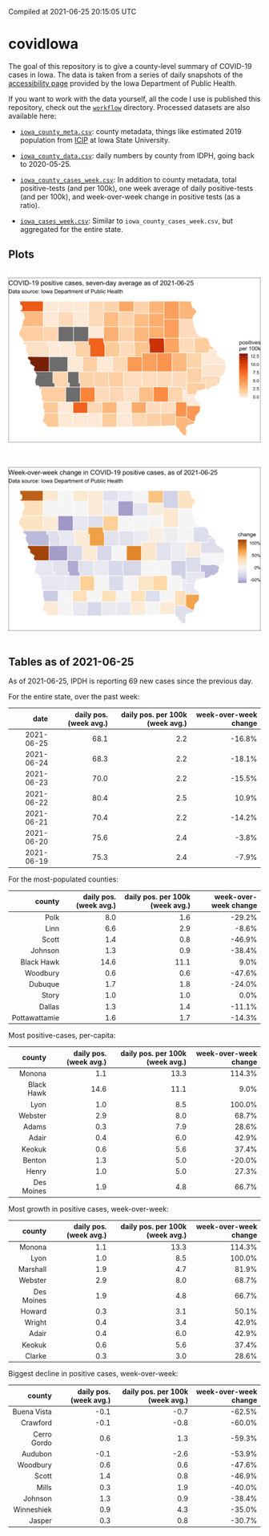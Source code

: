 Compiled at 2021-06-25 20:15:05 UTC

<!-- README.md is generated from README.Rmd. Please edit that file -->

# covidIowa

<!-- badges: start -->

<!-- badges: end -->

The goal of this repository is to give a county-level summary of
COVID-19 cases in Iowa. The data is taken from a series of daily
snapshots of the [accessibility
page](https://coronavirus.iowa.gov/pages/access) provided by the Iowa
Department of Public Health.

If you want to work with the data yourself, all the code I use is
published this repository, check out the [`workflow`](workflow)
directory. Processed datasets are also available here:

  - [`iowa_county_meta.csv`](https://raw.githubusercontent.com/ijlyttle/covidIowa/master/workflow/data/99-publish/iowa_county_meta.csv):
    county metadata, things like estimated 2019 population from
    [ICIP](https://www.icip.iastate.edu/tables/population/counties-estimates)
    at Iowa State University.

  - [`iowa_county_data.csv`](https://raw.githubusercontent.com/ijlyttle/covidIowa/master/workflow/data/99-publish/iowa_county_data.csv):
    daily numbers by county from IDPH, going back to 2020-05-25.

  - [`iowa_county_cases_week.csv`](https://raw.githubusercontent.com/ijlyttle/covidIowa/master/workflow/data/99-publish/iowa_county_data.csv):
    In addition to county metadata, total positive-tests (and per 100k),
    one week average of daily positive-tests (and per 100k), and
    week-over-week change in positive tests (as a ratio).

  - [`iowa_cases_week.csv`](https://raw.githubusercontent.com/ijlyttle/covidIowa/master/workflow/data/99-publish/iowa_cases_week.csv):
    Similar to `iowa_county_cases_week.csv`, but aggregated for the
    entire state.

## Plots

![](workflow/data/99-publish/iowa_cases.png)

![](workflow/data/99-publish/iowa_change.png)

## Tables as of 2021-06-25

As of 2021-06-25, IPDH is reporting 69 new cases since the previous day.

For the entire state, over the past week:

|       date | daily pos. (week avg.) | daily pos. per 100k (week avg.) | week-over-week change |
| ---------: | ---------------------: | ------------------------------: | --------------------: |
| 2021-06-25 |                   68.1 |                             2.2 |               \-16.8% |
| 2021-06-24 |                   68.3 |                             2.2 |               \-18.1% |
| 2021-06-23 |                   70.0 |                             2.2 |               \-15.5% |
| 2021-06-22 |                   80.4 |                             2.5 |                 10.9% |
| 2021-06-21 |                   70.4 |                             2.2 |               \-14.2% |
| 2021-06-20 |                   75.6 |                             2.4 |                \-3.8% |
| 2021-06-19 |                   75.3 |                             2.4 |                \-7.9% |

For the most-populated counties:

|        county | daily pos. (week avg.) | daily pos. per 100k (week avg.) | week-over-week change |
| ------------: | ---------------------: | ------------------------------: | --------------------: |
|          Polk |                    8.0 |                             1.6 |               \-29.2% |
|          Linn |                    6.6 |                             2.9 |                \-8.6% |
|         Scott |                    1.4 |                             0.8 |               \-46.9% |
|       Johnson |                    1.3 |                             0.9 |               \-38.4% |
|    Black Hawk |                   14.6 |                            11.1 |                  9.0% |
|      Woodbury |                    0.6 |                             0.6 |               \-47.6% |
|       Dubuque |                    1.7 |                             1.8 |               \-24.0% |
|         Story |                    1.0 |                             1.0 |                  0.0% |
|        Dallas |                    1.3 |                             1.4 |               \-11.1% |
| Pottawattamie |                    1.6 |                             1.7 |               \-14.3% |

Most positive-cases, per-capita:

|     county | daily pos. (week avg.) | daily pos. per 100k (week avg.) | week-over-week change |
| ---------: | ---------------------: | ------------------------------: | --------------------: |
|     Monona |                    1.1 |                            13.3 |                114.3% |
| Black Hawk |                   14.6 |                            11.1 |                  9.0% |
|       Lyon |                    1.0 |                             8.5 |                100.0% |
|    Webster |                    2.9 |                             8.0 |                 68.7% |
|      Adams |                    0.3 |                             7.9 |                 28.6% |
|      Adair |                    0.4 |                             6.0 |                 42.9% |
|     Keokuk |                    0.6 |                             5.6 |                 37.4% |
|     Benton |                    1.3 |                             5.0 |               \-20.0% |
|      Henry |                    1.0 |                             5.0 |                 27.3% |
| Des Moines |                    1.9 |                             4.8 |                 66.7% |

Most growth in positive cases, week-over-week:

|     county | daily pos. (week avg.) | daily pos. per 100k (week avg.) | week-over-week change |
| ---------: | ---------------------: | ------------------------------: | --------------------: |
|     Monona |                    1.1 |                            13.3 |                114.3% |
|       Lyon |                    1.0 |                             8.5 |                100.0% |
|   Marshall |                    1.9 |                             4.7 |                 81.9% |
|    Webster |                    2.9 |                             8.0 |                 68.7% |
| Des Moines |                    1.9 |                             4.8 |                 66.7% |
|     Howard |                    0.3 |                             3.1 |                 50.1% |
|     Wright |                    0.4 |                             3.4 |                 42.9% |
|      Adair |                    0.4 |                             6.0 |                 42.9% |
|     Keokuk |                    0.6 |                             5.6 |                 37.4% |
|     Clarke |                    0.3 |                             3.0 |                 28.6% |

Biggest decline in positive cases, week-over-week:

|      county | daily pos. (week avg.) | daily pos. per 100k (week avg.) | week-over-week change |
| ----------: | ---------------------: | ------------------------------: | --------------------: |
| Buena Vista |                  \-0.1 |                           \-0.7 |               \-62.5% |
|    Crawford |                  \-0.1 |                           \-0.8 |               \-60.0% |
| Cerro Gordo |                    0.6 |                             1.3 |               \-59.3% |
|     Audubon |                  \-0.1 |                           \-2.6 |               \-53.9% |
|    Woodbury |                    0.6 |                             0.6 |               \-47.6% |
|       Scott |                    1.4 |                             0.8 |               \-46.9% |
|       Mills |                    0.3 |                             1.9 |               \-40.0% |
|     Johnson |                    1.3 |                             0.9 |               \-38.4% |
|  Winneshiek |                    0.9 |                             4.3 |               \-35.0% |
|      Jasper |                    0.3 |                             0.8 |               \-30.7% |

